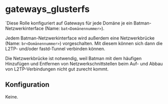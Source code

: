# gateways_glusterfs

´Diese Rolle konfiguriert auf Gateways für jede Domäne je ein Batman-Netzwerkinterface (Name: `bat<Domänennummer>`).

Jedem Batman-Netzwerkinterface wird außerdem eine Netzwerkbrücke (Name: `br<Domänennummer>`) vorgeschalten.
Mit diesem können sich dann die L2TP- und/oder fastd-Tunnel verbinden können.

Die Netzwerkbrücke ist notwendig, weil Batman mit dem häufigen Hinzufügen und Entfernen von Netzwerkschnittstellen beim Auf- und Abbau von L2TP-Verbindungen nicht gut zurecht kommt.

## Konfiguration

Keine.